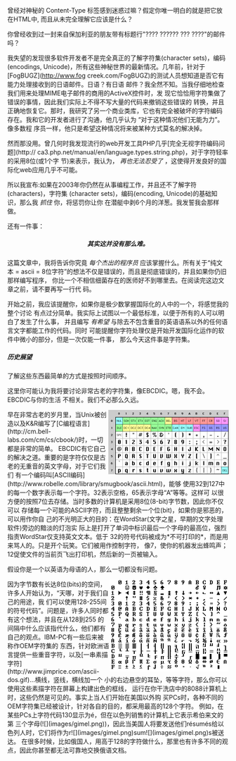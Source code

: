 曾经对神秘的 Content-Type 标签感到迷惑过嘛？假定你唯一明白的就是把它放在HTML中,
而且从未完全理解它应该是什么？  

你曾经收到过一封来自保加利亚的朋友带有标题行"???? ?????? ??? ????"的邮件吗？   

我失望的发现很多软件开发者不是完全真正的了解字符集(character sets)，编码(encodings, Unicode)，所有这些神秘世界的最新情况。几年前，针对于[FogBUGZ](http://www.fog
creek.com/FogBUGZ)的测试人员想知道是否它有能力处理接收到的日语邮件。日语？有日语
邮件？我全然不知。当我仔细地检查我们用来处理MIME电子邮件的商用的ActiveX控件时，发
现它恰恰用字符集做了错误的事情，因此我们实际上不得不写大量的代码来撤销这些错误的
转换，并且正确地恢复它。那时，我研究了另一个商业类库，它也有完全被破坏的字符编码
存在。我和它的开发者进行了沟通，他几乎认为 “对于这种情况他们无能为力”。像多数程
序员一样，他只是希望这种情况将来被某种方式莫名的解决掉。  

然而那没用。曾几何时我发现流行的web开发工具PHP几乎[完全无视字符编码问题](http://
ca3.php.net/manual/en/language.types.string.php)，对于字符轻率的采用8位(或1个字
节)来表示，我认为， *再也无法忍受了* ，这使得开发良好的国际化web应用几乎不可能。  

所以我宣布:如果在2003年你仍然在从事编程工作，并且还不了解字符(characters)，字符集
(character sets)，编码(encoding, Unicode)的基础知识，那么我 *抓住* 你，将惩罚你让你
在潜艇中剥6个月的洋葱。我发誓我会那样做。  

还有一件事：  

<h5 align="center"> 其实这并没有那么难。 </h5>

这篇文章中，我将告诉你究竟 *每个杰出的程序员* 应该掌握什么。所有关于“纯文本 = ascii = 8位字符”的想法不仅是错误的，而且是彻底错误的，并且如果你仍旧那样编写程序，
你比一个不相信细菌存在的医师好不到哪里去。在阅读完这边文章之前，请不要再写一行代
码。  

开始之前，我应该提醒你，如果你是极少数掌握国际化的人中的一个，将感觉我的整个讨论
有点过分简单。我实际上试图以一个最低标准，以便于所有的人可以明白了发生了什么事，
并且编写 *有希望* 与除去不包含重音的英语语系以外的任何语言文字都能工作的代码。同时
可能提醒你字符处理仅是开始开发国际化运作的软件中微小的部分，但是一次仅能一件事，
那么今天这件事是字符集。  

##### 历史展望 #####

了解这些东西最简单的方式是按照时间顺序。  

这里你可能认为我将要讨论非常古老的字符集，像EBCDIC。嗯，我不会。EBCDIC与你的生活
不相关。我们不必那么久远。  

<p style="CLEAR: left"><img style="FLOAT:right;" height="146" alt="images/ascii.png" src="images/ascii.png" width="274" border="0" /></p>
早在非常古老的岁月里，当Unix被创造以及K&R编写了[C编程语言](http://cm.bell-labs.com/cm/cs/cbook/)时，一切都是非常的简单。
EBCDIC有它自己的解决之道。重要的是字符仅仅是古老的无重音的英文字母，对于它们我们
有一个编码叫[ASCII编码](http://www.robelle.com/library/smugbook/ascii.html)，能够
使用32到127中的每一个数字表示每一个字符。32表示空格，65表示字母“A”等等。这样可
以很方便的按照7位去存储。当时多数的计算机是采用8位(8-bit)字节数，因此你不仅可以
存储每一个可能的ASCII字符，而且整整剩余一个位(bit)，如果你是邪恶的，可以用作你自
己的不光明正大的目的：在WordStar(文字之星，早期的文字处理软件)旁边的黯淡的灯泡实
际上是打开了单词中标识最后一个字母的最高位，强烈指责WordStar仅支持英文文本。低于
32的符号代码被成为*不可打印的*，而是用来骂人的。只是开个玩笑。它们被用作控制字符，
像7，使你的机器发出蜂鸣声；12促使文件的当前页飞出打印机，然后新的一页被输入。  

假设你是一个以英语为母语的人，那么一切都没有问题。

<p style="CLEAR: left"><img style="FLOAT:right;" height="209" alt="images/oem.png" src="images/oem.png" width="271" border="0" /></p>
因为字节数有长达8位(bits)的空间，许多人开始认为，“天哪，对于我们自己的用途，我
们可以使用128-255间的符号代码”。问题是，许多人同时都有这个想法，并且在从128到255
的间隔中什么应该指代什么，他们都有自己的观点。IBM-PC有一些后来被称作OEM字符集的
东西，针对欧洲语言提供一些重音字符，以及[一串素描字符](http://www.jimprice.com/ascii-dos.gif)...横线，竖线，横线加一个
小的右边悬空的耳坠，等等字符，那么你可以使用这些素描字符在屏幕上构建出色的框线，
运行在你干洗店中的8088计算机上时，这些仍然是可见的。事实上当人们开始在美国以外购
买PCs时，各种不同的OEM字符集已经被设计，针对各自的目的，都采用最高的128个字符。
例如，在某些PCs上字符代码130显示为é，但在以色列销售的计算机上它表示希伯来文的第
三个字母(![](images/gimel.png))，因此当美国人将要发送他们résumés给以色列人时，它们将作为r![](images/gimel.png)sum![](images/gimel.png)s被送达。
在很多时候，比如俄国人，用高于128的字符做什么，那里也有许多不同的观点，因此你甚至都无法可靠地交换俄语文档。  


